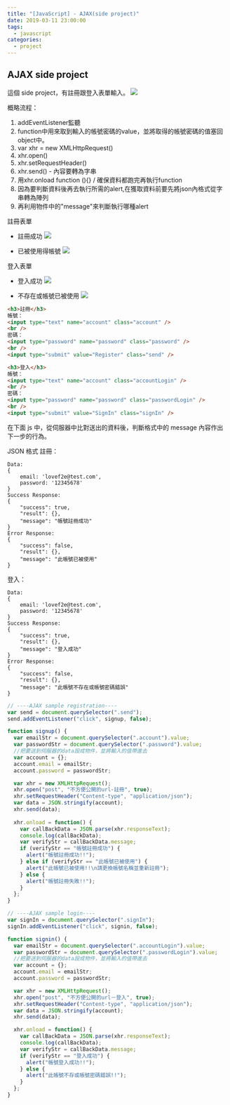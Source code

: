 ```yaml
---
title: "[JavaScript] - AJAX(side project)"
date: 2019-03-11 23:00:00
tags:
  - javascript
categories:
  - project
---
```


## AJAX side project
這個 side project，有註冊跟登入表單輸入。
![](https://i.imgur.com/hJWuLOG.png)

概略流程：
1. addEventListener監聽
2. function中用來取到輸入的帳號密碼的value，並將取得的帳號密碼的值塞回object中。
3. var xhr = new XMLHttpRequest()
4. xhr.open()
5. xhr.setRequestHeader()
6. xhr.send() - 內容要轉為字串
7. 用xhr.onload function (){} / 確保資料都跑完再執行function
8. 因為要判斷資料後再去執行所需的alert,在獲取資料前要先將json內格式從字串轉為陣列
9. 再利用物件中的"message"來判斷執行哪種alert

註冊表單

- 註冊成功
![](https://i.imgur.com/Yv8NvjM.png)

- 已被使用得帳號
![](https://i.imgur.com/NxOK4zw.png)



登入表單

- 登入成功
![](https://i.imgur.com/OVnjZLP.png)

- 不存在或帳號已被使用
![](https://i.imgur.com/XAvfAgy.png)


```html
<h3>註冊</h3>
帳號：
<input type="text" name="account" class="account" />
<br />
密碼：
<input type="password" name="password" class="password" />
<br />
<input type="submit" value="Register" class="send" />

<h3>登入</h3>
帳號：
<input type="text" name="account" class="accountLogin" />
<br />
密碼：
<input type="password" name="password" class="passwordLogin" />
<br />
<input type="submit" value="SignIn" class="signIn" />
```

在下面 js 中，從伺服器中比對送出的資料後，判斷格式中的 message 內容作出下一步的行為。

JSON 格式
註冊：

    Data:
    {
        email: 'lovef2e@test.com',
        password: '12345678'
    }
    Success Response:
    {
        "success": true,
        "result": {},
        "message": "帳號註冊成功"
    }
    Error Response:
    {
        "success": false,
        "result": {},
        "message": "此帳號已被使用"
    }

登入：

    Data:
    {
        email: 'lovef2e@test.com',
        password: '12345678'
    }
    Success Response:
    {
        "success": true,
        "result": {},
        "message": "登入成功"
    }
    Error Response:
    {
        "success": false,
        "result": {},
        "message": "此帳號不存在或帳號密碼錯誤"
    }


```js
// ----AJAX sample registration----
var send = document.querySelector(".send");
send.addEventListener("click", signup, false);

function signup() {
  var emailStr = document.querySelector(".account").value;
  var passwordStr = document.querySelector(".password").value;
  //把要送到伺服器的data設成物件，並將輸入的值帶進去
  var account = {};
  account.email = emailStr;
  account.password = passwordStr;

  var xhr = new XMLHttpRequest();
  xhr.open("post", "不方便公開的url-註冊", true);
  xhr.setRequestHeader("Content-type", "application/json");
  var data = JSON.stringify(account);
  xhr.send(data);
  
  xhr.onload = function() {
    var callBackData = JSON.parse(xhr.responseText);
    console.log(callBackData);
    var verifyStr = callBackData.message;
    if (verifyStr == "帳號註冊成功") {
      alert("帳號註冊成功!!");
    } else if (verifyStr == "此帳號已被使用") {
      alert("此帳號已被使用!!\n請更換帳號名稱並重新註冊");
    } else {
      alert("帳號註冊失敗!!");
    }
  };
}

// ----AJAX sample login----
var signIn = document.querySelector(".signIn");
signIn.addEventListener("click", signin, false);

function signin() {
  var emailStr = document.querySelector(".accountLogin").value;
  var passwordStr = document.querySelector(".passwordLogin").value;
  //把要送到伺服器的data設成物件，並將輸入的值帶進去
  var account = {};
  account.email = emailStr;
  account.password = passwordStr;

  var xhr = new XMLHttpRequest();
  xhr.open("post", "不方便公開的url－登入", true);
  xhr.setRequestHeader("Content-type", "application/json");
  var data = JSON.stringify(account);
  xhr.send(data);

  xhr.onload = function() {
    var callBackData = JSON.parse(xhr.responseText);
    console.log(callBackData);
    var verifyStr = callBackData.message;
    if (verifyStr == "登入成功") {
      alert("帳號登入成功!!");
    } else {
      alert("此帳號不存或帳號密碼錯誤!!");
    }
  };
}
```
